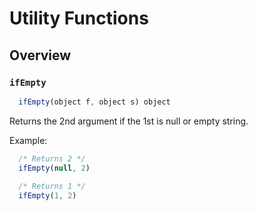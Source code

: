 # Utility Functions

## Overview

### `ifEmpty`

```javascript
  ifEmpty(object f, object s) object
```

Returns the 2nd argument if the 1st is null or empty string.

Example:

  ```javascript
    /* Returns 2 */  
    ifEmpty(null, 2)
    
    /* Returns 1 */  
    ifEmpty(1, 2)
  ```
